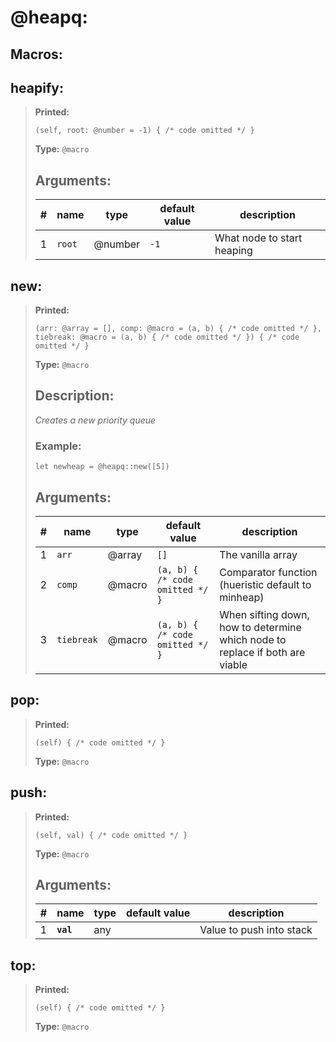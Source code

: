   
# **@heapq**: 
 
## Macros:

## **heapify**:

> **Printed:** 
>```spwn
>(self, root: @number = -1) { /* code omitted */ }
>``` 
>**Type:** `@macro` 
>## Arguments:
>
>| # | name | type | default value | description |
>| - | ---- | ---- | ------------- | ----------- |
>| 1 | `root` | @number | `-1` |What node to start heaping |
>

## **new**:

> **Printed:** 
>```spwn
>(arr: @array = [], comp: @macro = (a, b) { /* code omitted */ }, tiebreak: @macro = (a, b) { /* code omitted */ }) { /* code omitted */ }
>``` 
>**Type:** `@macro` 
>## Description: 
> _Creates a new priority queue_
>### Example: 
>```spwn
> let newheap = @heapq::new([5])
>```
>## Arguments:
>
>| # | name | type | default value | description |
>| - | ---- | ---- | ------------- | ----------- |
>| 1 | `arr` | @array | `[]` |The vanilla array |
>| 2 | `comp` | @macro | `(a, b) { /* code omitted */ }` |Comparator function (hueristic default to minheap) |
>| 3 | `tiebreak` | @macro | `(a, b) { /* code omitted */ }` |When sifting down, how to determine which node to replace if both are viable |
>

## **pop**:

> **Printed:** 
>```spwn
>(self) { /* code omitted */ }
>``` 
>**Type:** `@macro` 
>

## **push**:

> **Printed:** 
>```spwn
>(self, val) { /* code omitted */ }
>``` 
>**Type:** `@macro` 
>## Arguments:
>
>| # | name | type | default value | description |
>| - | ---- | ---- | ------------- | ----------- |
>| 1 | **`val`** |any | |Value to push into stack |
>

## **top**:

> **Printed:** 
>```spwn
>(self) { /* code omitted */ }
>``` 
>**Type:** `@macro` 
>
